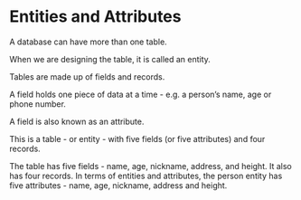 # Entities and Attributes

A database can have more than one table. 

When we are designing the table, it is called an entity.

Tables are made up of fields and records.

A field holds one piece of data at a time - e.g. a person’s name, age or phone number.

A field is also known as an attribute.

This is a table - or entity - with five fields (or five attributes)  and four records.

The table has five fields - name, age, nickname, address, and height. It also has four records. In terms of entities and attributes, the person entity has five attributes - name, age, nickname, address and height.